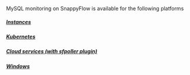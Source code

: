 MySQL monitoring on SnappyFlow is available for the following platforms

##### [Instances](/docs/integrations/mysql/mysql_instances)

##### [Kubernetes](/docs/integrations/mysql/mysql_kubernetes)

##### [Cloud services (with sfpoller plugin)](/docs/integrations/mysql/mysql_sfpoller)

##### [Windows](/docs/integrations/mysql/mysql_windows)

